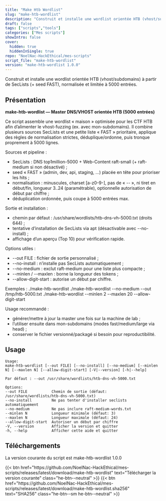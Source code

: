```yaml
---
title: "Make Htb Wordlist"
slug: "make-htb-wordlist"
description: "Construit et installe une wordlist orientée HTB (vhost/subdomains) à partir de SecLists (+ seed FAST), normalisée et limitée à 5000 entrées."
draft: false
tags: ["scripts","tools"]
categories: ["Mes scripts"]
showIntro: false
cover:
  hidden: true
  hiddenInSingle: true
repo: "NoelNac-HackEthical/mes-scripts"
script_file: "make-htb-wordlist"
version: "make-htb-wordlist 1.0.0"
---
```


Construit et installe une wordlist orientée HTB (vhost/subdomains) à partir de SecLists (+ seed FAST), normalisée et limitée à 5000 entrées.

## Présentation

**make-htb-wordlist — Master DNS/VHOST orientée HTB (5000 entrées)**

Ce script assemble une wordlist « maison » optimisée pour les CTF HTB afin d’alimenter
le vhost-fuzzing (ex. avec mon-subdomains). Il combine plusieurs sources SecLists et
une petite liste « FAST » prioritaire, applique des règles de normalisation strictes,
déduplique/ordonne, puis tronque proprement à 5000 lignes.

Sources et pipeline :
- SecLists : DNS top1million-5000 + Web-Content raft-small (+ raft-medium si non désactivé) ;
- seed « FAST » (admin, dev, api, staging, …) placée en tête pour prioriser les hits ;
- normalisation : minuscules, charset [a-z0-9-], pas de « -- », ni tiret en début/fin,
  longueur 3..24 (paramétrable), optionnelle autorisation de début par chiffre ;
- déduplication ordonnée, puis coupe à 5000 entrées max.

Sortie et installation :
- chemin par défaut : /usr/share/wordlists/htb-dns-vh-5000.txt (droits 644) ;
- tentative d’installation de SecLists via apt (désactivable avec --no-install) ;
- affichage d’un aperçu (Top 10) pour vérification rapide.

Options utiles :
- --out FILE            : fichier de sortie personnalisé ;
- --no-install          : n’installe pas SecLists automatiquement ;
- --no-medium           : exclut raft-medium pour une liste plus compacte ;
- --minlen / --maxlen   : borne la longueur des tokens ;
- --allow-digit-start   : autorise un début par chiffre.

Exemples :
  ./make-htb-wordlist
  ./make-htb-wordlist --no-medium --out /tmp/htb-5000.txt
  ./make-htb-wordlist --minlen 2 --maxlen 20 --allow-digit-start

Usage recommandé :
- générer/mettre à jour la master une fois sur la machine de lab ;
- l’utiliser ensuite dans mon-subdomains (modes fast/medium/large via head) ;
- conserver le fichier versionné/packagé si besoin pour reproductibilité.

## Usage

```
Usage:
make-htb-wordlist [--out FILE] [--no-install] [--no-medium] [--minlen N] [--maxlen N] [--allow-digit-start] [-V|--version] [-h|--help]

Par défaut : --out /usr/share/wordlists/htb-dns-vh-5000.txt

Options:
--out FILE           Chemin de sortie (défaut: /usr/share/wordlists/htb-dns-vh-5000.txt)
--no-install         Ne pas tenter d'installer seclists automatiquement
--no-medium          Ne pas inclure raft-medium-words.txt
--minlen N           Longueur minimale (défaut: 3)
--maxlen N           Longueur maximale (défaut: 24)
--allow-digit-start  Autoriser un début par chiffre
-V, --version        Afficher la version et quitter
-h, --help           Afficher cette aide et quitter
```

## Téléchargements

La version courante du script est make-htb-wordlist 1.0.0

<div class="dl-row">
  {{< btn href="https://github.com/NoelNac-HackEthical/mes-scripts/releases/latest/download/make-htb-wordlist" text="Télécharger la version courante" class="he-btn--neutral" >}}
  {{< btn href="https://github.com/NoelNac-HackEthical/mes-scripts/releases/latest/download/make-htb-wordlist.sha256" text="SHA256" class="he-btn--sm he-btn--neutral" >}}
</div>

